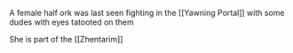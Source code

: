 A female half ork was last seen fighting in the [[Yawning Portal]] with some dudes with eyes tatooted on them

She is part of the [[Zhentarim]]
